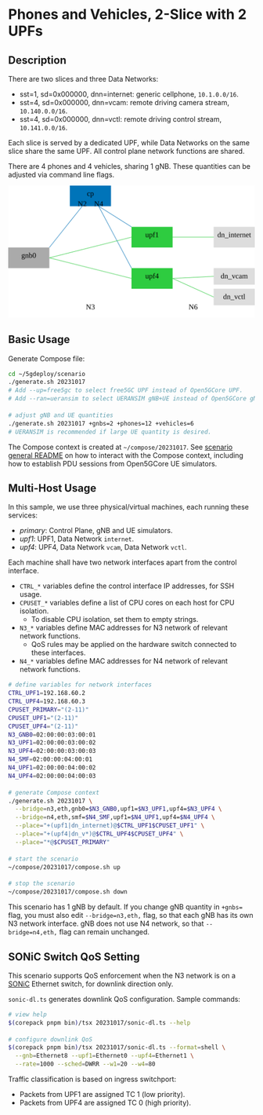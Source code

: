 # Phones and Vehicles, 2-Slice with 2 UPFs

## Description

There are two slices and three Data Networks:

* sst=1, sd=0x000000, dnn=internet: generic cellphone, `10.1.0.0/16`.
* sst=4, sd=0x000000, dnn=vcam: remote driving camera stream, `10.140.0.0/16`.
* sst=4, sd=0x000000, dnn=vctl: remote driving control stream, `10.141.0.0/16`.

Each slice is served by a dedicated UPF, while Data Networks on the same slice share the same UPF.
All control plane network functions are shared.

There are 4 phones and 4 vehicles, sharing 1 gNB.
These quantities can be adjusted via command line flags.

![topology diagram](topo.svg)

## Basic Usage

Generate Compose file:

```bash
cd ~/5gdeploy/scenario
./generate.sh 20231017
# Add --up=free5gc to select free5GC UPF instead of Open5GCore UPF.
# Add --ran=ueransim to select UERANSIM gNB+UE instead of Open5GCore gNB+UE.

# adjust gNB and UE quantities
./generate.sh 20231017 +gnbs=2 +phones=12 +vehicles=6
# UERANSIM is recommended if large UE quantity is desired.
```

The Compose context is created at `~/compose/20231017`.
See [scenario general README](../README.md) on how to interact with the Compose context, including how to establish PDU sessions from Open5GCore UE simulators.

## Multi-Host Usage

In this sample, we use three physical/virtual machines, each running these services:

* *primary*: Control Plane, gNB and UE simulators.
* *upf1*: UPF1, Data Network `internet`.
* *upf4*: UPF4, Data Network `vcam`, Data Network `vctl`.

Each machine shall have two network interfaces apart from the control interface.

* `CTRL_*` variables define the control interface IP addresses, for SSH usage.
* `CPUSET_*` variables define a list of CPU cores on each host for CPU isolation.
  * To disable CPU isolation, set them to empty strings.
* `N3_*` variables define MAC addresses for N3 network of relevant network functions.
  * QoS rules may be applied on the hardware switch connected to these interfaces.
* `N4_*` variables define MAC addresses for N4 network of relevant network functions.

```bash
# define variables for network interfaces
CTRL_UPF1=192.168.60.2
CTRL_UPF4=192.168.60.3
CPUSET_PRIMARY="(2-11)"
CPUSET_UPF1="(2-11)"
CPUSET_UPF4="(2-11)"
N3_GNB0=02:00:00:03:00:01
N3_UPF1=02:00:00:03:00:02
N3_UPF4=02:00:00:03:00:03
N4_SMF=02:00:00:04:00:01
N4_UPF1=02:00:00:04:00:02
N4_UPF4=02:00:00:04:00:03

# generate Compose context
./generate.sh 20231017 \
  --bridge=n3,eth,gnb0=$N3_GNB0,upf1=$N3_UPF1,upf4=$N3_UPF4 \
  --bridge=n4,eth,smf=$N4_SMF,upf1=$N4_UPF1,upf4=$N4_UPF4 \
  --place="+(upf1|dn_internet)@$CTRL_UPF1$CPUSET_UPF1" \
  --place="+(upf4|dn_v*)@$CTRL_UPF4$CPUSET_UPF4" \
  --place="*@$CPUSET_PRIMARY"

# start the scenario
~/compose/20231017/compose.sh up

# stop the scenario
~/compose/20231017/compose.sh down
```

This scenario has 1 gNB by default.
If you change gNB quantity in `+gnbs=` flag, you must also edit `--bridge=n3,eth,` flag, so that each gNB has its own N3 network interface.
gNB does not use N4 network, so that `--bridge=n4,eth,` flag can remain unchanged.

## SONiC Switch QoS Setting

This scenario supports QoS enforcement when the N3 network is on a [SONiC](https://github.com/sonic-net/SONiC) Ethernet switch, for downlink direction only.

`sonic-dl.ts` generates downlink QoS configuration.
Sample commands:

```bash
# view help
$(corepack pnpm bin)/tsx 20231017/sonic-dl.ts --help

# configure downlink QoS
$(corepack pnpm bin)/tsx 20231017/sonic-dl.ts --format=shell \
  --gnb=Ethernet8 --upf1=Ethernet0 --upf4=Ethernet1 \
  --rate=1000 --sched=DWRR --w1=20 --w4=80
```

Traffic classification is based on ingress switchport:

* Packets from UPF1 are assigned TC 1 (low priority).
* Packets from UPF4 are assigned TC 0 (high priority).
